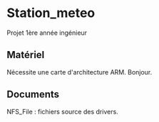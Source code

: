# Station_meteo

Projet 1ère année ingénieur
## Matériel

Nécessite une carte d'architecture ARM.
Bonjour.

## Documents


NFS_File : fichiers source des drivers.
